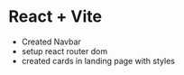# React + Vite


- Created Navbar 
- setup react router dom
- created cards in landing page with styles